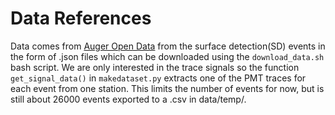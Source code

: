 # Data References

Data comes from [Auger Open Data](https://opendata.auger.org/analysis.php#nb_espec) from the surface detection(SD) events in the form of .json files which can be downloaded using the ```download_data.sh``` bash script. We are only interested in the trace signals so the function ```get_signal_data()``` in ```makedataset.py``` extracts one of the PMT traces for each event from one station. This limits the number of events for now, but is still about 26000 events exported to a .csv in data/temp/.